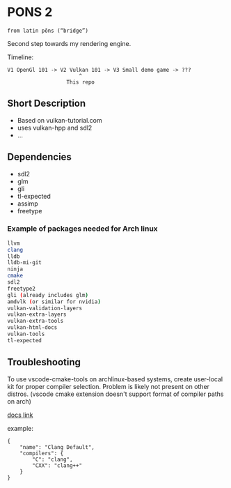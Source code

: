 # PONS 2
```from latin pōns (“bridge”)```

Second step towards my rendering engine.

Timeline:
```
V1 OpenGl 101 -> V2 Vulkan 101 -> V3 Small demo game -> ???
                       ^
                   This repo
```

## Short Description
* Based on vulkan-tutorial.com
* uses vulkan-hpp and sdl2
* ...

## Dependencies
* sdl2
* glm
* gli
* tl-expected
* assimp
* freetype

### Example of packages needed for Arch linux
```sh
llvm
clang
lldb
lldb-mi-git
ninja
cmake
sdl2
freetype2
gli (already includes glm)
amdvlk (or similar for nvidia)
vulkan-validation-layers
vulkan-extra-layers
vulkan-extra-tools
vulkan-html-docs
vulkan-tools
tl-expected
```

## Troubleshooting
To use vscode-cmake-tools on archlinux-based systems, create user-local kit for proper compiler selection. Problem is likely not present on other distros. (vscode cmake extension doesn't support format of compiler paths on arch)

[docs link](https://github.com/microsoft/vscode-cmake-tools/blob/main/docs/kits.md#user-local-kits)

example:
```
{
    "name": "Clang Default",
    "compilers": {
        "C": "clang",
        "CXX": "clang++"
    }
}
```